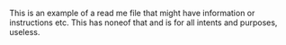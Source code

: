 This is an example of a read me file that might have information or instructions etc. This has noneof that and is for all intents and purposes, useless.